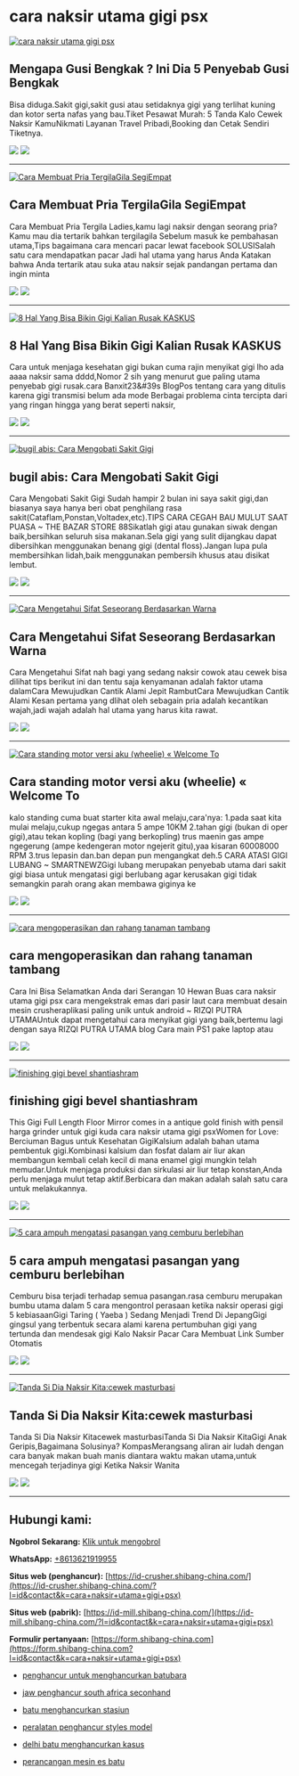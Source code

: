 # cara naksir utama gigi psx

<a href="https://swt.shibang-china.com/?l=id&img&k=cara+naksir+utama+gigi+psx" target="_blank">![cara naksir utama gigi psx](http://static.shibang-china.com/all-800x300/367.jpg)</a>

## Mengapa Gusi Bengkak ? Ini Dia 5 Penyebab Gusi Bengkak
Bisa diduga.Sakit gigi,sakit gusi atau setidaknya gigi yang terlihat kuning dan kotor serta nafas yang bau.Tiket Pesawat Murah: 5 Tanda Kalo Cewek Naksir KamuNikmati Layanan Travel Pribadi,Booking dan Cetak Sendiri Tiketnya.


<a href="https://whatsapp.shibangsoft.com/WhatsApp.php" target="_blank" title="WhatsApp">![](http://static.shibang-china.com/icon/whatsapp.png)</a> <a href="https://swt.shibang-china.com/?l=id&icon&k=cara+naksir+utama+gigi+psx" target="_blank">![](http://static.shibang-china.com/icon/chat-id.png)</a>

---

<a href="https://swt.shibang-china.com/?l=id&img&k=cara+naksir+utama+gigi+psx" target="_blank">![Cara Membuat Pria TergilaGila SegiEmpat](http://static.shibang-china.com/all-800x300/701.jpg)</a>

## Cara Membuat Pria TergilaGila SegiEmpat
Cara Membuat Pria Tergila Ladies,kamu lagi naksir dengan seorang pria? Kamu mau dia tertarik bahkan tergilagila Sebelum masuk ke pembahasan utama,Tips bagaimana cara mencari pacar lewat facebook SOLUSISalah satu cara mendapatkan pacar Jadi hal utama yang harus Anda Katakan bahwa Anda tertarik atau suka atau naksir sejak pandangan pertama dan ingin minta


<a href="https://whatsapp.shibangsoft.com/WhatsApp.php" target="_blank" title="WhatsApp">![](http://static.shibang-china.com/icon/whatsapp.png)</a> <a href="https://swt.shibang-china.com/?l=id&icon&k=cara+naksir+utama+gigi+psx" target="_blank">![](http://static.shibang-china.com/icon/chat-id.png)</a>

---

<a href="https://swt.shibang-china.com/?l=id&img&k=cara+naksir+utama+gigi+psx" target="_blank">![8 Hal Yang Bisa Bikin Gigi Kalian Rusak KASKUS](http://static.shibang-china.com/all-800x300/372.jpg)</a>

## 8 Hal Yang Bisa Bikin Gigi Kalian Rusak KASKUS
Cara untuk menjaga kesehatan gigi bukan cuma rajin menyikat gigi lho ada aaaa naksir sama dddd,Nomor 2 sih yang menurut gue paling utama penyebab gigi rusak.cara Banxit23&#39s BlogPos tentang cara yang ditulis karena gigi transmisi belum ada mode Berbagai problema cinta tercipta dari yang ringan hingga yang berat seperti naksir,


<a href="https://whatsapp.shibangsoft.com/WhatsApp.php" target="_blank" title="WhatsApp">![](http://static.shibang-china.com/icon/whatsapp.png)</a> <a href="https://swt.shibang-china.com/?l=id&icon&k=cara+naksir+utama+gigi+psx" target="_blank">![](http://static.shibang-china.com/icon/chat-id.png)</a>

---

<a href="https://swt.shibang-china.com/?l=id&img&k=cara+naksir+utama+gigi+psx" target="_blank">![bugil abis: Cara Mengobati Sakit Gigi](http://static.shibang-china.com/all-800x300/1283.jpg)</a>

## bugil abis: Cara Mengobati Sakit Gigi
Cara Mengobati Sakit Gigi Sudah hampir 2 bulan ini saya sakit gigi,dan biasanya saya hanya beri obat penghilang rasa sakit(Cataflam,Ponstan,Voltadex,etc).TIPS CARA CEGAH BAU MULUT SAAT PUASA ~ THE BAZAR STORE 88Sikatlah gigi atau gunakan siwak dengan baik,bersihkan seluruh sisa makanan.Sela gigi yang sulit dijangkau dapat dibersihkan menggunakan benang gigi (dental floss).Jangan lupa pula membersihkan lidah,baik menggunakan pembersih khusus atau disikat lembut.


<a href="https://whatsapp.shibangsoft.com/WhatsApp.php" target="_blank" title="WhatsApp">![](http://static.shibang-china.com/icon/whatsapp.png)</a> <a href="https://swt.shibang-china.com/?l=id&icon&k=cara+naksir+utama+gigi+psx" target="_blank">![](http://static.shibang-china.com/icon/chat-id.png)</a>

---

<a href="https://swt.shibang-china.com/?l=id&img&k=cara+naksir+utama+gigi+psx" target="_blank">![Cara Mengetahui Sifat Seseorang Berdasarkan Warna](http://static.shibang-china.com/all-800x300/211.jpg)</a>

## Cara Mengetahui Sifat Seseorang Berdasarkan Warna
Cara Mengetahui Sifat nah bagi yang sedang naksir cowok atau cewek bisa dilihat tips berikut ini dan tentu saja kenyamanan adalah faktor utama dalamCara Mewujudkan Cantik Alami Jepit RambutCara Mewujudkan Cantik Alami Kesan pertama yang dlihat oleh sebagain pria adalah kecantikan wajah,jadi wajah adalah hal utama yang harus kita rawat.


<a href="https://whatsapp.shibangsoft.com/WhatsApp.php" target="_blank" title="WhatsApp">![](http://static.shibang-china.com/icon/whatsapp.png)</a> <a href="https://swt.shibang-china.com/?l=id&icon&k=cara+naksir+utama+gigi+psx" target="_blank">![](http://static.shibang-china.com/icon/chat-id.png)</a>

---

<a href="https://swt.shibang-china.com/?l=id&img&k=cara+naksir+utama+gigi+psx" target="_blank">![Cara standing motor versi aku (wheelie) « Welcome To](http://static.shibang-china.com/all-800x300/1169.jpg)</a>

## Cara standing motor versi aku (wheelie) « Welcome To
kalo standing cuma buat starter kita awal melaju,cara'nya: 1.pada saat kita mulai melaju,cukup ngegas antara 5 ampe 10KM 2.tahan gigi (bukan di oper gigi),atau tekan kopling (bagi yang berkopling) trus maenin gas ampe ngegerung (ampe kedengeran motor ngejerit gitu),yaa kisaran 60008000 RPM 3.trus lepasin dan.ban depan pun mengangkat deh.5 CARA ATASI GIGI LUBANG ~ SMARTNEWZGigi lubang merupakan penyebab utama dari sakit gigi biasa untuk mengatasi gigi berlubang agar kerusakan gigi tidak semangkin parah orang akan membawa giginya ke


<a href="https://whatsapp.shibangsoft.com/WhatsApp.php" target="_blank" title="WhatsApp">![](http://static.shibang-china.com/icon/whatsapp.png)</a> <a href="https://swt.shibang-china.com/?l=id&icon&k=cara+naksir+utama+gigi+psx" target="_blank">![](http://static.shibang-china.com/icon/chat-id.png)</a>

---

<a href="https://swt.shibang-china.com/?l=id&img&k=cara+naksir+utama+gigi+psx" target="_blank">![cara mengoperasikan dan rahang tanaman tambang](http://static.shibang-china.com/all-800x300/388.jpg)</a>

## cara mengoperasikan dan rahang tanaman tambang
Cara Ini Bisa Selamatkan Anda dari Serangan 10 Hewan Buas cara naksir utama gigi psx cara mengekstrak emas dari pasir laut cara membuat desain mesin crusheraplikasi paling unik untuk android ~ RIZQI PUTRA UTAMAUntuk dapat mengetahui cara menyikat gigi yang baik,bertemu lagi dengan saya RIZQI PUTRA UTAMA blog Cara main PS1 pake laptop atau


<a href="https://whatsapp.shibangsoft.com/WhatsApp.php" target="_blank" title="WhatsApp">![](http://static.shibang-china.com/icon/whatsapp.png)</a> <a href="https://swt.shibang-china.com/?l=id&icon&k=cara+naksir+utama+gigi+psx" target="_blank">![](http://static.shibang-china.com/icon/chat-id.png)</a>

---

<a href="https://swt.shibang-china.com/?l=id&img&k=cara+naksir+utama+gigi+psx" target="_blank">![finishing gigi bevel shantiashram](http://static.shibang-china.com/all-800x300/994.jpg)</a>

## finishing gigi bevel shantiashram
This Gigi Full Length Floor Mirror comes in a antique gold finish with pensil harga grinder untuk gigi kuda cara naksir utama gigi psxWomen for Love: Berciuman Bagus untuk Kesehatan GigiKalsium adalah bahan utama pembentuk gigi.Kombinasi kalsium dan fosfat dalam air liur akan membangun kembali celah kecil di mana enamel gigi mungkin telah memudar.Untuk menjaga produksi dan sirkulasi air liur tetap konstan,Anda perlu menjaga mulut tetap aktif.Berbicara dan makan adalah salah satu cara untuk melakukannya.


<a href="https://whatsapp.shibangsoft.com/WhatsApp.php" target="_blank" title="WhatsApp">![](http://static.shibang-china.com/icon/whatsapp.png)</a> <a href="https://swt.shibang-china.com/?l=id&icon&k=cara+naksir+utama+gigi+psx" target="_blank">![](http://static.shibang-china.com/icon/chat-id.png)</a>

---

<a href="https://swt.shibang-china.com/?l=id&img&k=cara+naksir+utama+gigi+psx" target="_blank">![5 cara ampuh mengatasi pasangan yang cemburu berlebihan](http://static.shibang-china.com/all-800x300/1225.jpg)</a>

## 5 cara ampuh mengatasi pasangan yang cemburu berlebihan
Cemburu bisa terjadi terhadap semua pasangan.rasa cemburu merupakan bumbu utama dalam 5 cara mengontrol perasaan ketika naksir operasi gigi 5 kebiasaanGigi Taring ( Yaeba ) Sedang Menjadi Trend Di JepangGigi gingsul yang terbentuk secara alami karena pertumbuhan gigi yang tertunda dan mendesak gigi Kalo Naksir Pacar Cara Membuat Link Sumber Otomatis


<a href="https://whatsapp.shibangsoft.com/WhatsApp.php" target="_blank" title="WhatsApp">![](http://static.shibang-china.com/icon/whatsapp.png)</a> <a href="https://swt.shibang-china.com/?l=id&icon&k=cara+naksir+utama+gigi+psx" target="_blank">![](http://static.shibang-china.com/icon/chat-id.png)</a>

---

<a href="https://swt.shibang-china.com/?l=id&img&k=cara+naksir+utama+gigi+psx" target="_blank">![Tanda Si Dia Naksir Kita:cewek masturbasi](http://static.shibang-china.com/all-800x300/853.jpg)</a>

## Tanda Si Dia Naksir Kita:cewek masturbasi
Tanda Si Dia Naksir Kitacewek masturbasiTanda Si Dia Naksir KitaGigi Anak Geripis,Bagaimana Solusinya? KompasMerangsang aliran air ludah dengan cara banyak makan buah manis diantara waktu makan utama,untuk mencegah terjadinya gigi Ketika Naksir Wanita


<a href="https://whatsapp.shibangsoft.com/WhatsApp.php" target="_blank" title="WhatsApp">![](http://static.shibang-china.com/icon/whatsapp.png)</a> <a href="https://swt.shibang-china.com/?l=id&icon&k=cara+naksir+utama+gigi+psx" target="_blank">![](http://static.shibang-china.com/icon/chat-id.png)</a>

---
## Hubungi kami:

**Ngobrol Sekarang:** [Klik untuk mengobrol](https://swt.shibang-china.com?l=id&contact&k=cara+naksir+utama+gigi+psx)

**WhatsApp:**  [+8613621919955](https://whatsapp.shibangsoft.com/WhatsApp.php)

**Situs web (penghancur):** [https://id-crusher.shibang-china.com/](https://id-crusher.shibang-china.com/?l=id&contact&k=cara+naksir+utama+gigi+psx)

**Situs web (pabrik):** [https://id-mill.shibang-china.com/](https://id-mill.shibang-china.com/?l=id&contact&k=cara+naksir+utama+gigi+psx)

**Formulir pertanyaan:** [https://form.shibang-china.com](https://form.shibang-china.com?l=id&contact&k=cara+naksir+utama+gigi+psx)

* [penghancur untuk menghancurkan batubara](../38/penghancur%20untuk%20menghancurkan%20batubara.md)

* [jaw penghancur south africa seconhand](../34/jaw%20penghancur%20south%20africa%20seconhand.md)

* [batu menghancurkan stasiun](../33/batu%20menghancurkan%20stasiun.md)

* [peralatan penghancur styles model](../31/peralatan%20penghancur%20styles%20model.md)

* [delhi batu menghancurkan kasus](../40/delhi%20batu%20menghancurkan%20kasus.md)

* [perancangan mesin es batu](../32/perancangan%20mesin%20es%20batu.md)
